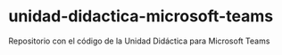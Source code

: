 # unidad-didactica-microsoft-teams
Repositorio con el código de la Unidad Didáctica para Microsoft Teams
